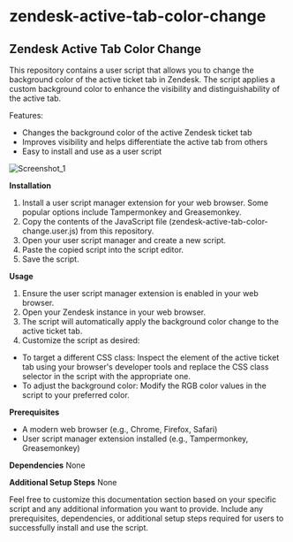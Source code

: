 # zendesk-active-tab-color-change
## Zendesk Active Tab Color Change

This repository contains a user script that allows you to change the background color of the active ticket tab in Zendesk. The script applies a custom background color to enhance the visibility and distinguishability of the active tab.

Features:
- Changes the background color of the active Zendesk ticket tab
- Improves visibility and helps differentiate the active tab from others
- Easy to install and use as a user script

  

![Screenshot_1](https://github.com/Z0ck0/zendesk-active-tab-color-change/assets/132205377/8b8d5991-ed9a-4039-a313-be66f37bb822)


**Installation**
1. Install a user script manager extension for your web browser. Some popular options include Tampermonkey and Greasemonkey.
2. Copy the contents of the JavaScript file (zendesk-active-tab-color-change.user.js) from this repository.
3. Open your user script manager and create a new script.
4. Paste the copied script into the script editor.
5. Save the script.





**Usage**
1. Ensure the user script manager extension is enabled in your web browser.
2. Open your Zendesk instance in your web browser.
3. The script will automatically apply the background color change to the active ticket tab.
4. Customize the script as desired:
- To target a different CSS class: Inspect the element of the active ticket tab using your browser's developer tools and replace the CSS class selector in the script with the appropriate one.
- To adjust the background color: Modify the RGB color values in the script to your preferred color.


**Prerequisites**
- A modern web browser (e.g., Chrome, Firefox, Safari)
- User script manager extension installed (e.g., Tampermonkey, Greasemonkey)


**Dependencies**
None


**Additional Setup Steps**
None

Feel free to customize this documentation section based on your specific script and any additional information you want to provide. Include any prerequisites, dependencies, or additional setup steps required for users to successfully install and use the script.

